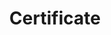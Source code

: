 ---
title : Certificate
layout : category
permalink : /categories/Certificate
taxonomy : Certificate
---